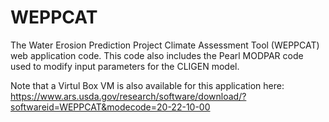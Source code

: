# WEPPCAT
The Water Erosion Prediction Project Climate Assessment Tool (WEPPCAT) web application code. This code also includes the Pearl MODPAR code used to modify input parameters for the CLIGEN model. 

Note that a Virtul Box VM is also available for this application here: https://www.ars.usda.gov/research/software/download/?softwareid=WEPPCAT&modecode=20-22-10-00